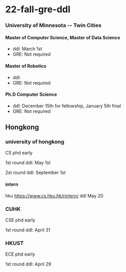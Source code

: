 # 22-fall-gre-ddl

### University of Minnesota -- Twin Cities

#### Master of Computer Science, Master of Data Science

* ddl: March 1st
* GRE: Not required

#### Master of Robotics

* ddl: 
* GRE: Not required

#### Ph.D Computer Science

* ddl: December 15th for fellowship, January 5th final
* GRE: Not required



## Hongkong

### university of hongkong

CS phd early 

1st round ddl: May 1st

2st round ddl:  September 1st

#### intern

hku https://www.cs.hku.hk/rintern/  ddl May 20



### CUHK

CSE phd early 

1st round ddl: April 31

### HKUST

ECE phd early 

1st round ddl: April 29
